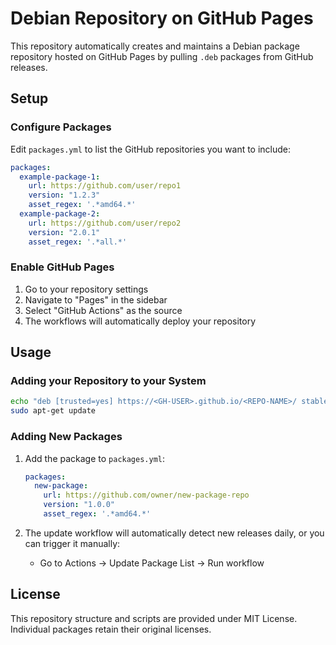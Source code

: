 # Debian Repository on GitHub Pages

This repository automatically creates and maintains a Debian package repository hosted on GitHub Pages by pulling `.deb` packages from GitHub releases.

## Setup

### Configure Packages

Edit `packages.yml` to list the GitHub repositories you want to include:

```yaml
packages:
  example-package-1:
    url: https://github.com/user/repo1
    version: "1.2.3"
    asset_regex: '.*amd64.*'
  example-package-2:
    url: https://github.com/user/repo2
    version: "2.0.1"
    asset_regex: '.*all.*'
```

### Enable GitHub Pages

1. Go to your repository settings
2. Navigate to "Pages" in the sidebar
3. Select "GitHub Actions" as the source
4. The workflows will automatically deploy your repository

## Usage

### Adding your Repository to your System

```bash
echo "deb [trusted=yes] https://<GH-USER>.github.io/<REPO-NAME>/ stable main" | sudo tee /etc/apt/sources.list.d/my-deb-pkgs.list
sudo apt-get update
```

### Adding New Packages

1. Add the package to `packages.yml`:
   ```yaml
   packages:
     new-package:
       url: https://github.com/owner/new-package-repo
       version: "1.0.0"
       asset_regex: '.*amd64.*'
   ```

2. The update workflow will automatically detect new releases daily, or you can trigger it manually:
   - Go to Actions → Update Package List → Run workflow

## License

This repository structure and scripts are provided under MIT License. Individual packages retain their original licenses.
